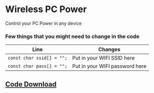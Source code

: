 # Wireless PC Power

Control your PC Power in any device

### Few things that you might need to change in the code

| Line                                                         | Changes                                                     |
| ------------------------------------------------------------ | ----------------------------------------------------------- |
| `const char ssid[] = "";`                                 | Put in your WIFI SSID here                                  |
| `const char pass[] = "";`                                 | Put in your WIFI password here                              |

## [Code Download](https://raw.githubusercontent.com/Da-Dog/esp8266/master/switch/switch.ino)
